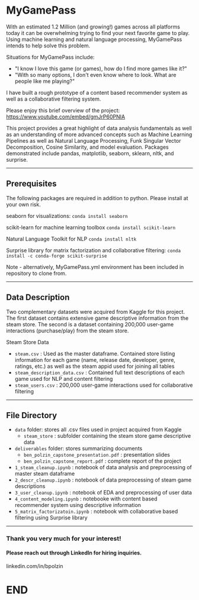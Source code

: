 # MyGamePass # 

With an estimated 1.2 Million (and growing!) games across all platforms today it can be overwhelming trying to find your next favorite game to play.  Using machine learning and natural language processing, MyGamePass intends to help solve this problem.

Situations for MyGamePass include:
- "I know I love this game (or games), how do I find more games like it?"
- "With so many options, I don't even know where to look.  What are people like me playing?"

I have built a rough prototype of a content based recommender system as well as a collaborative filtering system.

Please enjoy this brief overview of the project:
https://www.youtube.com/embed/gmJrP60PNIA

This project provides a great highlight of data analysis fundamentals as well as an understanding of more advanced concepts such as Machine Learning Pipelines as well as Natural Language Processing, Funk Singular Vector Decomposition, Cosine Similarity, and model evaluation.  Packages demonstrated include pandas, matplotlib, seaborn, sklearn, nltk, and surprise.  

---
## Prerequisites ##

The following packages are required in addition to python.  Please install at your own risk.

seaborn for visualizations:
`conda install seaborn`

scikit-learn for machine learning toolbox
`conda install scikit-learn`

Natural Language Toolkit for NLP
`conda install nltk`

Surprise library for matrix factorization and collaborative filtering:
`conda install -c conda-forge scikit-surprise`

Note - alternatively, MyGamePass.yml environment has been included in repository to clone from.

---
## Data Description ##

Two complementary datasets were acquired from Kaggle for this project.  The first dataset contains extensive game descriptive information from the steam store.  The second is a dataset containing 200,000 user-game interactions (purchase/play) from the steam store.

Steam Store Data
- `steam.csv` : Used as the master dataframe.  Contained store listing information for each game (name, release date, developer, genre, ratings, etc.) as well as the steam appid used for joining all tables
- `steam_description_data.csv` : Contained full text descriptions of each game used for NLP and content filtering
- `steam_users.csv` : 200,000 user-game interactions used for collaborative filtering

---
## File Directory ##
- `data` folder: stores all .csv files used in project acquired from Kaggle
    - `steam_store` : subfolder containing the steam store game descriptive data
- `deliverables` folder: stores summarizing documents
    - `ben_polzin_capstone_presentation.pdf` : presentation slides
    - `ben_polzin_capstone_report.pdf` : complete report of the project
- `1_steam_cleanup.ipynb` : notebook of data analysis and preprocessing of master steam dataframe
- `2_descr_cleanup.ipynb` : notebook of data preprocessing of steam game descriptions
- `3_user_cleanup.ipynb` : notebook of EDA and preprocessing of user data
- `4_content_modeling.ipynb` : notebooke with content based recommender system using descriptive information
- `5_matrix_factorizatoin.ipynb` : notebook with collaborative based filtering using Surprise library

---
### Thank you very much for your interest!  ### 
#### Please reach out through LinkedIn for hiring inquiries. ####

linkedin.com/in/bpolzin

# END #
